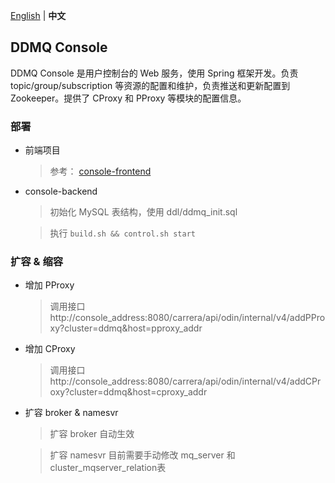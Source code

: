[English](./README.md) | **中文**
## DDMQ Console ##
DDMQ Console 是用户控制台的 Web 服务，使用 Spring 框架开发。负责 topic/group/subscription 等资源的配置和维护，负责推送和更新配置到 Zookeeper。提供了 CProxy 和 PProxy 等模块的配置信息。


### 部署 ###
* 前端项目

  > 参考： [console-frontend](carrera-console-fe/README.md)

* console-backend
  >  初始化 MySQL 表结构，使用 ddl/ddmq_init.sql
  
  >  执行 ```build.sh && control.sh start	```

### 扩容 & 缩容 ###

* 增加 PProxy
  > 调用接口 http://console_address:8080/carrera/api/odin/internal/v4/addPProxy?cluster=ddmq&host=pproxy_addr	
  
* 增加 CProxy
  > 调用接口 http://console_address:8080/carrera/api/odin/internal/v4/addCProxy?cluster=ddmq&host=cproxy_addr

* 扩容 broker & namesvr
  > 扩容 broker 自动生效
  
  > 扩容 namesvr 目前需要手动修改 mq_server 和 cluster_mqserver_relation表